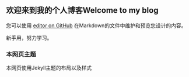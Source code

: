 ## 欢迎来到我的个人博客Welcome to my blog

您可以使用 [editor on GitHub](https://github.com/louislam0311/louislam.github.io/edit/master/index.md) 在Markdown的文件中维护和预览您设计的内容。

新手用，努力学习。

### 本网页主题
本网页使用Jekyll主题的布局以及样式
